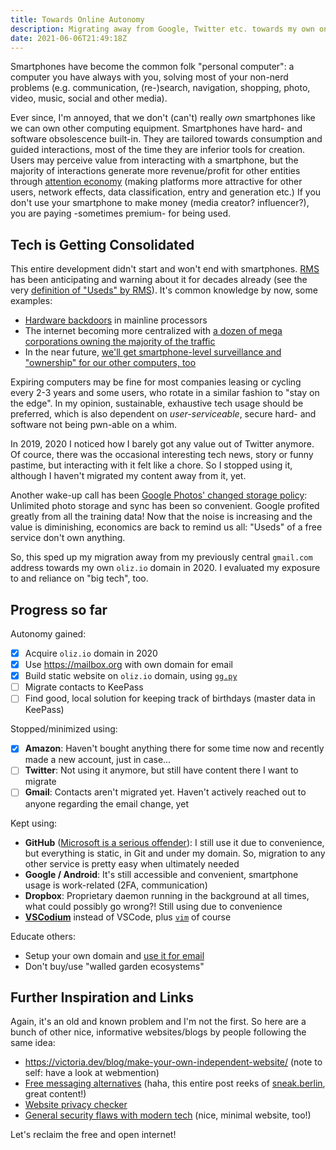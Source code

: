 ```yaml
---
title: Towards Online Autonomy
description: Migrating away from Google, Twitter etc. towards my own online presence.
date: 2021-06-06T21:49:18Z
---
```


Smartphones have become the common folk "personal computer":
a computer you have always with you, solving most of your non-nerd problems (e.g. communication, (re-)search, navigation, shopping, photo, video, music, social and other media).

Ever since, I'm annoyed, that we don't (can't) really *own* smartphones like we can own other computing equipment.
Smartphones have hard- and software obsolescence built-in.
They are tailored towards consumption and guided interactions, most of the time they are inferior tools for creation.
Users may perceive value from interacting with a smartphone, but the majority of interactions generate more revenue/profit for other entities through [attention economy](https://oliz.io/blog/2020/dev-talk-binge-random-wisdom/#attention-economy)
(making platforms more attractive for other users, network effects, data classification, entry and generation etc.)
If you don't use your smartphone to make money (media creator? influencer?), you are paying -sometimes premium- for being used.

## Tech is Getting Consolidated

This entire development didn't start and won't end with smartphones.
[RMS](https://stallman.org/) has been anticipating and warning about it for decades already (see the very [definition of "Useds" by RMS](https://stallman.org/glossary.html#used)). It's common knowledge by now, some examples:

* [Hardware backdoors](https://en.wikipedia.org/wiki/Intel_Management_Engine) in mainline processors
* The internet becoming more centralized with [a dozen of mega corporations owning the majority of the traffic](https://www.visualcapitalist.com/wp-content/uploads/2019/08/top-100-websites-ranking.html)
* In the near future, [we'll get smartphone-level surveillance and "ownership" for our other computers, too](https://sneak.berlin/20201112/your-computer-isnt-yours/)

Expiring computers may be fine for most companies leasing or cycling every 2-3 years and some users, who rotate in a similar fashion to "stay on the edge".
In my opinion, sustainable, exhaustive tech usage should be preferred, which is also dependent on *user-serviceable*, secure hard- and software not being pwn-able on a whim.

In 2019, 2020 I noticed how I barely got any value out of Twitter anymore. Of cource, there was the occasional interesting tech news, story or funny pastime, but interacting with it felt like a chore. So I stopped using it, although I haven't migrated my content away from it, yet.

Another wake-up call has been [Google Photos' changed storage policy](https://blog.google/products/photos/storage-changes/): Unlimited photo storage and sync has been so convenient. Google profited greatly from all the training data! Now that the noise is increasing and the value is diminishing, economics are back to remind us all: "Useds" of a free service don't own anything.

So, this sped up my migration away from my previously central `gmail.com` address towards my own `oliz.io` domain in 2020. I evaluated my exposure to and reliance on "big tech", too.

## Progress so far

Autonomy gained:

* [x] Acquire `oliz.io` domain in 2020
* [x] Use https://mailbox.org with own domain for email
* [x] Build static website on `oliz.io` domain, using [`gg.py`](https://oliz.io/ggpy/)
* [ ] Migrate contacts to KeePass
* [ ] Find good, local solution for keeping track of birthdays (master data in KeePass)

Stopped/minimized using:

* [x] **Amazon**: Haven't bought anything there for some time now and recently made a new account, just in case...
* [ ] **Twitter**: Not using it anymore, but still have content there I want to migrate
* [ ] **Gmail**: Contacts aren't migrated yet. Haven't actively reached out to anyone regarding the email change, yet

Kept using:

* **GitHub** ([Microsoft is a serious offender](https://sneak.berlin/20200307/the-case-against-microsoft-and-github/)): I still use it due to convenience, but everything is static, in Git and under my domain. So, migration to any other service is pretty easy when ultimately needed
* **Google / Android**: It's still accessible and convenient, smartphone usage is work-related (2FA, communication)
* **Dropbox**: Proprietary daemon running in the background at all times, what could possibly go wrong?! Still using due to convenience
* [**VSCodium**](https://vscodium.com/) instead of VSCode, plus [`vim`](https://github.com/ooz/olli/blob/master/.vimrc) of course

Educate others:

* Setup your own domain and [use it for email](https://sneak.berlin/20201029/stop-emailing-like-a-rube/)
* Don't buy/use "walled garden ecosystems"

## Further Inspiration and Links

Again, it's an old and known problem and I'm not the first. So here are a bunch of other nice, informative websites/blogs by people following the same idea:

* https://victoria.dev/blog/make-your-own-independent-website/ (note to self: have a look at webmention)
* [Free messaging alternatives](https://sneak.berlin/20200220/discord-is-not-an-acceptable-choice-for-free-software-projects/) (haha, this entire post reeks of [sneak.berlin](https://sneak.berlin), great content!)
* [Website privacy checker](https://webbkoll.dataskydd.net/en)
* [General security flaws with modern tech](https://madaidans-insecurities.github.io/) (nice, minimal website, too!)

Let's reclaim the free and open internet!
